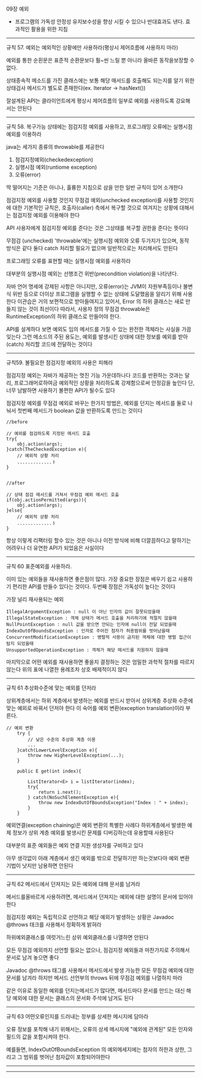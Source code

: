 
09장 예외
- 프로그램의 가독성 안정성 유지보수성을 향상 시킬 수 있으나 반대효과도 낸다.
효과적인 활용을 위한 지침

------------------------------------------------------------------------

규칙 57. 예외는 예외적인 상황에만 사용하라(평상시 제어흐름에 사용하지 마라)

예외를 통한 순횐문은 표준적 순환문보다 훨~씬 느릴 뿐 아니라 올바른 동작을보장할 수 없다.


상태종속적 메소드를 가진 클래스에는 보통 해당 매서드를 호출해도 되는지를 알기 위한
상태검사 메서드가 별도로 존재한다(ex. Iterator -> hasNext())

잘설계된 API는 클라이언트에게 평상시 제어흐름의 일부로 예외를 사용하도록 강요해서는 안된다




------------------------------------------------------------------------

규칙 58. 복구가능 상태에는 점검지정 예외를 사용하고, 프로그래밍 오류에는 실행시점 예외를 이용하라
 
java는 세가지 종류의 throwable를 제공한다
1. 점검지정예외(checkedexception)
2. 실행시점 예외(runtiome exception)
3. 오류(error)

딱 떨어지는 기준은 아니나, 훌륭한 지침으로 삼을 만한 일반 규칙이 있어 소개한다

점검지정 예외를 사용할 것인지 무점검 예외(unchecked exception)를 사용할 것인지에 대한 기본적인 규칙은,
호출자(caller) 측에서 복구할 것으로 여겨지는 상황에 대해서는 점검지정 예외를 이용해야 한다

API 사용자에게 점검지정 예외를 준다는 것은 그상태를 복구할 권한을 준다는 뜻이다

무점검 (unchecked) 'throwable'에는 실행시점 예외와 오류 두가지가 있으며, 동작 방식은 같다
둘다 catch 처리할 필요가 없으며 일반적으로는 처리해서도 안된다

프로그래밍 오류를 표현할 때는 실행시점 예외를 사용하라

대부분의 실행시점 예외는 선행조건 위반(precondition violation)을 나타낸다.

자바 언어 명세에 강제된 사항은 아니지만, 오류(error)는  JVM이 자원부족등이나 불변식 위반 등으로
더이상 프로그램을 실행할 수 없는 상태에 도달했음을 알리기 위해 사용한다
이관습은 거의 보편적으로 받아들여지고 있어서, Error 의 하위 클래스는 새로 만들지 않는 것이 최선이다
따라서, 사용자 정의 무점검 throwable은 RuntimeException의 하위 클래스로 만들어야 한다.

API를 설계하다 보면 예외도 임의 메서드를 가질 수 있는 완전한 객체라는 사실을 가끔 잊는다
그런 메소드의 주된 용도는, 예외를 발생시킨 상태에 대한 정보를 예외를 받아(catch) 처리할 코드에 전달하는 것이다


------------------------------------------------------------------------

규칙59. 불필요한 점검지정 예외의 사용은 피해라

점검지정 예외는 자바가 제공하는 멋진 기능 가운데하나다
코드를 반환하는 것과는 달리, 프로그래머로하여금 예외적인 상황을 처리하도록 강제함으로써 안정감을 높인다
단, 너무 남발하면 사용하기 불편한 API가 될수도 있다

점검지정 예외를 무점검 예외로 바꾸는 한가지 방법은, 예외를 던지는 메서드를 둘로 나눠서 첫번째 메서드가 boolean 값을
반환하도록 만드는 것이다

```
//before

// 예외를 점검하도록 지정된 메서드 호출
try{
    obj.action(args);
}catch(TheCheckedException e){
    // 예외적 상황 처리
    .............ㅏ
}


//after

// 상태 점검 메서드를 거쳐서 무점검 예외 메서드 호출
if(obj.actionPermitted(args)){
    obj.action(args);
}else{
    // 예외적 상황 처리
    .............ㅏ
}
```
항상 이렇게 리팩터링 할수 있는 것은 아니나 
이전 방식에 비해 더깔끔하다고 말하기는 어려우나 더 유연한 API가 되었음은 사실이다

------------------------------------------------------------------------

규칙 60 표준예외를 사용하라.

이미 있는 예외들을 재사용하면 좋은점이 많다. 가장 중요한 장점은 배우기 쉽고 사용하기 편리한 API를 만들수 있다는 것이다.
두번째 장점은 가독성이 높다는 것이다

가장 널리 재사용되는 예외

``` 
IllegalArgumentException : null 이 아닌 인자의 값이 잘못되었을때
IllegalStateException : 객체 상태가 메서드 호출을 처리하기에 적절치 않을때 
NullPointException : null 값을 받으면 안되는 인자에 null이 전달 되었을때
IndexOutOfBoundsException : 인자로 주어진 첨자가 허용범위를 벗어났을때
ConcurrentModificationException : 병렬적 사용이 금지된 객체에 대한 병렬 접근이 탐지 되었을때
UnsupportedOperationException : 객체가 해당 메서드를 지원하지 않을때
```

마지막으로 어떤 예외를 재사용하면 좋을지 결정하는 것은 엄밀한 과학적 절차를 따르지 않는다
위의 표에 나열한 용례조차 상호 배제적이지 않다


------------------------------------------------------------------------

규칙 61 추상화수준에 맞는 예외를 던저라

상위계층에서는 하위 계층에서 발생하는 예외를 반드시 받아서 상위계층 추상화 수준에 맞는 예외로 바꿔서 던저야 한다
이 숙어를 예외 변환(exception translation)이라 부른다.

```
// 예외 변환
    try {
        // 낮은 수준의 추상화 계층 이용
        ...
    }catch(LowerLevelException e){
        throw new HigherLevelException(...);
    }
    
    public E get(int index){
        
        ListIterator<E> i = listIterator(index);
        try{
            return i.next();
        } catch(NoSuchElementException e){
            throw new IndexOutOfBoundsException("Index : " + index);
        }
    }
```


예외연결(exception chaining)은 예외 변환의 특별한 사례다
하위계층에서 발생한 예제 정보가 상위 계층 예외를 발생시킨 문제를 디버깅하는데 유용할때 사용된다

대부분의 표준 예외들은 예외 연결 지원 생성자를 구비하고 있다

아무 생각없이 아래 계층에서 생긴 예외를 밖으로 전달하기만 하는것보다야 예외 변환 기법이 낫지만
남용하면 안된다


------------------------------------------------------------------------

규칙 62 메서드에서 던져지는 모든 예외에 대해 문서를 남겨라

메서드를올바르게 사용하려면, 메서드에서 던져지는 예외에 대한 설명이 문서에 있어야 한다

점검지정 예외는 독립적으로 선언하고 해당 예외가 발생하는 상황은 Javadoc @throws 태크를
사용해서 정확하게 밝혀라

하위예외클래스를 여럿거느린 상위 예외클래스를 나열하면 안된다

모든 무점검 예외까지 선언할 필요는 없으나, 점검지정 예외들과 마찬가지로 주의해서 문서로 남겨 놓으면 좋다

Javadoc @throws 태그를 사용해서 메서드에서 발생 가능한 모든 무점검 예외에 대한 문서를 남겨라
하지만 메서드 선언부의 throws 뒤에 무점검 예외를 나열하지 마라

같은 이유로 동일한 예외를 던지는메서드가 많다면, 메서드마다 문서를 만드는 대신
해당 예외에 대한 문서는 클래스의 문서화 주석에 남겨도 된다


------------------------------------------------------------------------

규칙 63 어떤오류인지를 드러내는 정부를 상세한 메시지에 담아라

오류 정보를 포착해 내기 위해서는, 오류의 상세 메시지에 "예외에 관계된" 모든 인자와 필드의 값을 포함시켜야 한다.

예를들면, IndexOutOfBoundsException 의 예외메세지에는 첨자의 하한과 상한, 그리고 그 범위를 벗어난 첨자값이 포함되어야한다

------------------------------------------------------------------------

































------------------------------------------------------------------------
